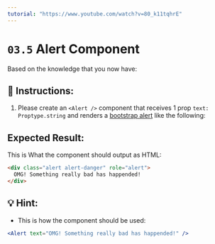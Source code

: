 ```yaml
---
tutorial: "https://www.youtube.com/watch?v=80_k11tqhrE"
---
```


# `03.5` Alert Component

Based on the knowledge that you now have:

## 📝 Instructions:

1. Please create an `<Alert />` component that receives 1 prop `text: Proptype.string` and renders a [bootstrap alert](https://getbootstrap.com/docs/4.0/components/alerts/#examples) like the following:

## Expected Result:

This is What the component should output as HTML:

```html
<div class="alert alert-danger" role="alert">
  OMG! Something really bad has happended!
</div>
```
## 💡 Hint:

+ This is how the component should be used:

```jsx
<Alert text="OMG! Something really bad has happended!" />
```
